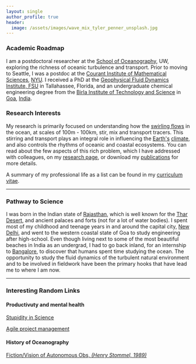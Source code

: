 ```yaml
---
layout: single
author_profile: true
header:
  image: /assets/images/wave_mix_tyler_penner_unsplash.jpg
---
```


  
### Academic Roadmap
I am a postdoctoral researcher at the [School of Oceanography](https://www.ocean.washington.edu/), UW, exploring the richness of oceanic turbulence and transport. Prior to moving to Seattle, I was a postdoc at the [Courant Institute of Mathematical Sciences][cims], [NYU][nyu]. I received a PhD at the [Geophysical Fluid Dynamics Institute, FSU][gfdi] in Tallahassee, Florida, and an undergraduate chemical engineering degree from the [Birla Institute of Technology and Science][bits] in [Goa](https://en.wikipedia.org/wiki/Goa), [India](https://en.wikipedia.org/wiki/India).

### Research Interests
My research is primarily focused on understanding how the [swirling flows](https://visibleearth.nasa.gov/view.php?id=77120) in the ocean, at scales of 100m - 100km, stir, mix and transport tracers. This stirring and transport plays an integral role in influencing the [Earth's](https://www.youtube.com/watch?v=P5_GlAOCHyE) [climate](https://www.ipcc.ch/reports/), and also controls the rhythms of oceanic and coastal ecosystems. You can read about the few aspects of this rich problem, which I have addressed with colleagues, on my [research page](/research/), or download my [publications](/publications) for more details.

A summary of my professional life as a list can be found in my [curriculum vitae](/assets/documents/balwada_CV_Feb_2019.pdf).

---

### Pathway to Science
I was born in the Indian state of [Rajasthan](https://en.wikipedia.org/wiki/Rajasthan), which is well known for the [Thar Desert](https://en.wikipedia.org/wiki/Thar_Desert), and ancient palaces and forts (not for a lot of water bodies). I spent most of my childhood and teenage years in and around the capital city, [New Delhi](https://en.wikipedia.org/wiki/New_Delhi), and went to the western coastal state of Goa to study engineering after high-school. Even though living next to some of the most beautiful beaches in India as an undergrad, I had to go back inland, for an internship to [Bangalore](http://www.cmmacs.ernet.in/), to discover that humans spent time studying the ocean. The opportunity to study the fluid dynamics of the turbulent natural environment and to be involved in fieldwork have been the primary hooks that have lead me to where I am now.

[cims]: https://caos.cims.nyu.edu/
[nyu]: https://cims.nyu.edu/
[gfdi]: https://gfdi.fsu.edu/
[bits]: https://www.bits-pilani.ac.in/Goa/

---

### Interesting Random Links

#### Productivuty and mental health
[Stupidity in Science](https://jcs.biologists.org/content/joces/121/11/1771.full.pdf)

[Agile project management](https://www.nature.com/articles/d41586-019-01184-9)

#### History of Oceanography
[Fiction/Vision of Autonomous Obs, *(Henry Stommel, 1989)*](https://tos.org/oceanography/article/the-slocum-mission)
